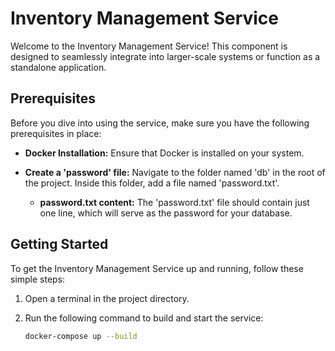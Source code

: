 # Inventory Management Service

Welcome to the Inventory Management Service! This component is designed to seamlessly integrate into larger-scale systems or function as a standalone application.

## Prerequisites

Before you dive into using the service, make sure you have the following prerequisites in place:

- **Docker Installation:** Ensure that Docker is installed on your system.

- **Create a 'password' file:** Navigate to the folder named 'db' in the root of the project. Inside this folder, add a file named 'password.txt'.

  - **password.txt content:** The 'password.txt' file should contain just one line, which will serve as the password for your database.

## Getting Started

To get the Inventory Management Service up and running, follow these simple steps:

1. Open a terminal in the project directory.

2. Run the following command to build and start the service:

   ```bash
   docker-compose up --build
   ```